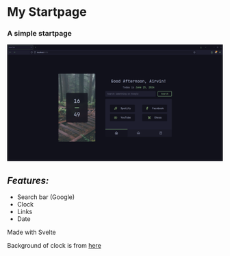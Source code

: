 # My Startpage
### A simple startpage
![Screenshot](./Screenshot.png)
## _Features:_
+ Search bar (Google)
+ Clock
+ Links
+ Date

Made with Svelte

Background of clock is from [here](https://imgur.com/a/nature-wallpaper-pack-u7VRW)
